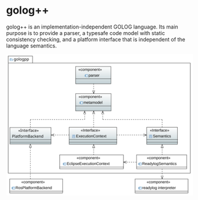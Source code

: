 # golog++
golog++ is an implementation-independent GOLOG language.
Its main purpose is to provide a parser, a typesafe code model with static consistency checking, and a platform interface that is independent of the language semantics.

![UML Diagram of golog++ main components](./UML/architecture.svg)
